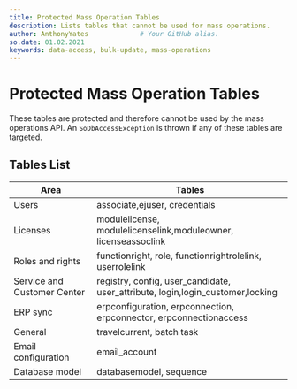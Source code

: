 ```yaml
---
title: Protected Mass Operation Tables
description: Lists tables that cannot be used for mass operations.
author: AnthonyYates             # Your GitHub alias.
so.date: 01.02.2021
keywords: data-access, bulk-update, mass-operations
---
```


# Protected Mass Operation Tables

These tables are protected and therefore cannot be used by the mass operations API. An `SoDbAccessException` is thrown if any of these tables are targeted.

## Tables List

| Area                        | Tables                                                                 |
|-----------------------------|------------------------------------------------------------------------|
|Users                        |associate,ejuser, credentials                                           |
|Licenses                     |modulelicense, modulelicenselink,moduleowner, licenseassoclink          |
|Roles and rights             |functionright, role, functionrightrolelink, userrolelink                |
|Service and Customer Center  |registry, config, user_candidate, user_attribute, login,login_customer,locking|
|ERP sync                     |erpconfiguration, erpconnection, erpconnector, erpconnectionaccess      |
|General                      |travelcurrent, batch task                                               |
|Email configuration          |email_account                                                           |
|Database model               |databasemodel, sequence                                                 |

